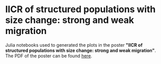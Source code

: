 # IICR of structured populations with size change: strong and weak migration

Julia notebooks used to generated the plots in the poster **"IICR of structured populations with size change: strong and weak migration"**.
The PDF of the poster can be found [here](poster.pdf).
